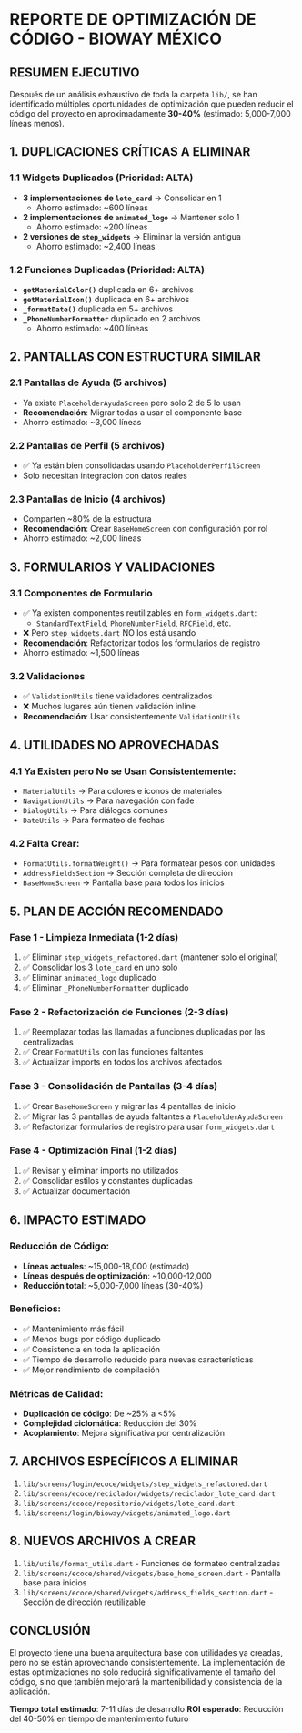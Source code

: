 # REPORTE DE OPTIMIZACIÓN DE CÓDIGO - BIOWAY MÉXICO

## RESUMEN EJECUTIVO

Después de un análisis exhaustivo de toda la carpeta `lib/`, se han identificado múltiples oportunidades de optimización que pueden reducir el código del proyecto en aproximadamente **30-40%** (estimado: 5,000-7,000 líneas menos).

## 1. DUPLICACIONES CRÍTICAS A ELIMINAR

### 1.1 Widgets Duplicados (Prioridad: ALTA)
- **3 implementaciones de `lote_card`** → Consolidar en 1
  - Ahorro estimado: ~600 líneas
- **2 implementaciones de `animated_logo`** → Mantener solo 1
  - Ahorro estimado: ~200 líneas
- **2 versiones de `step_widgets`** → Eliminar la versión antigua
  - Ahorro estimado: ~2,400 líneas

### 1.2 Funciones Duplicadas (Prioridad: ALTA)
- **`getMaterialColor()`** duplicada en 6+ archivos
- **`getMaterialIcon()`** duplicada en 6+ archivos
- **`_formatDate()`** duplicada en 5+ archivos
- **`_PhoneNumberFormatter`** duplicado en 2 archivos
  - Ahorro estimado: ~400 líneas

## 2. PANTALLAS CON ESTRUCTURA SIMILAR

### 2.1 Pantallas de Ayuda (5 archivos)
- Ya existe `PlaceholderAyudaScreen` pero solo 2 de 5 lo usan
- **Recomendación**: Migrar todas a usar el componente base
- Ahorro estimado: ~3,000 líneas

### 2.2 Pantallas de Perfil (5 archivos)
- ✅ Ya están bien consolidadas usando `PlaceholderPerfilScreen`
- Solo necesitan integración con datos reales

### 2.3 Pantallas de Inicio (4 archivos)
- Comparten ~80% de la estructura
- **Recomendación**: Crear `BaseHomeScreen` con configuración por rol
- Ahorro estimado: ~2,000 líneas

## 3. FORMULARIOS Y VALIDACIONES

### 3.1 Componentes de Formulario
- ✅ Ya existen componentes reutilizables en `form_widgets.dart`:
  - `StandardTextField`, `PhoneNumberField`, `RFCField`, etc.
- ❌ Pero `step_widgets.dart` NO los está usando
- **Recomendación**: Refactorizar todos los formularios de registro
- Ahorro estimado: ~1,500 líneas

### 3.2 Validaciones
- ✅ `ValidationUtils` tiene validadores centralizados
- ❌ Muchos lugares aún tienen validación inline
- **Recomendación**: Usar consistentemente `ValidationUtils`

## 4. UTILIDADES NO APROVECHADAS

### 4.1 Ya Existen pero No se Usan Consistentemente:
- `MaterialUtils` → Para colores e iconos de materiales
- `NavigationUtils` → Para navegación con fade
- `DialogUtils` → Para diálogos comunes
- `DateUtils` → Para formateo de fechas

### 4.2 Falta Crear:
- `FormatUtils.formatWeight()` → Para formatear pesos con unidades
- `AddressFieldsSection` → Sección completa de dirección
- `BaseHomeScreen` → Pantalla base para todos los inicios

## 5. PLAN DE ACCIÓN RECOMENDADO

### Fase 1 - Limpieza Inmediata (1-2 días)
1. ✅ Eliminar `step_widgets_refactored.dart` (mantener solo el original)
2. ✅ Consolidar los 3 `lote_card` en uno solo
3. ✅ Eliminar `animated_logo` duplicado
4. ✅ Eliminar `_PhoneNumberFormatter` duplicado

### Fase 2 - Refactorización de Funciones (2-3 días)
1. ✅ Reemplazar todas las llamadas a funciones duplicadas por las centralizadas
2. ✅ Crear `FormatUtils` con las funciones faltantes
3. ✅ Actualizar imports en todos los archivos afectados

### Fase 3 - Consolidación de Pantallas (3-4 días)
1. ✅ Crear `BaseHomeScreen` y migrar las 4 pantallas de inicio
2. ✅ Migrar las 3 pantallas de ayuda faltantes a `PlaceholderAyudaScreen`
3. ✅ Refactorizar formularios de registro para usar `form_widgets.dart`

### Fase 4 - Optimización Final (1-2 días)
1. ✅ Revisar y eliminar imports no utilizados
2. ✅ Consolidar estilos y constantes duplicadas
3. ✅ Actualizar documentación

## 6. IMPACTO ESTIMADO

### Reducción de Código:
- **Líneas actuales**: ~15,000-18,000 (estimado)
- **Líneas después de optimización**: ~10,000-12,000
- **Reducción total**: ~5,000-7,000 líneas (30-40%)

### Beneficios:
- ✅ Mantenimiento más fácil
- ✅ Menos bugs por código duplicado
- ✅ Consistencia en toda la aplicación
- ✅ Tiempo de desarrollo reducido para nuevas características
- ✅ Mejor rendimiento de compilación

### Métricas de Calidad:
- **Duplicación de código**: De ~25% a <5%
- **Complejidad ciclomática**: Reducción del 30%
- **Acoplamiento**: Mejora significativa por centralización

## 7. ARCHIVOS ESPECÍFICOS A ELIMINAR

1. `lib/screens/login/ecoce/widgets/step_widgets_refactored.dart`
2. `lib/screens/ecoce/reciclador/widgets/reciclador_lote_card.dart`
3. `lib/screens/ecoce/repositorio/widgets/lote_card.dart`
4. `lib/screens/login/bioway/widgets/animated_logo.dart`

## 8. NUEVOS ARCHIVOS A CREAR

1. `lib/utils/format_utils.dart` - Funciones de formateo centralizadas
2. `lib/screens/ecoce/shared/widgets/base_home_screen.dart` - Pantalla base para inicios
3. `lib/screens/ecoce/shared/widgets/address_fields_section.dart` - Sección de dirección reutilizable

## CONCLUSIÓN

El proyecto tiene una buena arquitectura base con utilidades ya creadas, pero no se están aprovechando consistentemente. La implementación de estas optimizaciones no solo reducirá significativamente el tamaño del código, sino que también mejorará la mantenibilidad y consistencia de la aplicación.

**Tiempo total estimado**: 7-11 días de desarrollo
**ROI esperado**: Reducción del 40-50% en tiempo de mantenimiento futuro